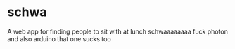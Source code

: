 # schwa
A web app for finding people to sit with at lunch
schwaaaaaaaa 
fuck photon 
and also arduino that one sucks too
